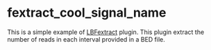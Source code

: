 # fextract_cool_signal_name

This is a simple example of [LBFextract](https://github.com/Isy89/LBF) plugin. 
This plugin extract the number of reads in each interval provided in a BED file.